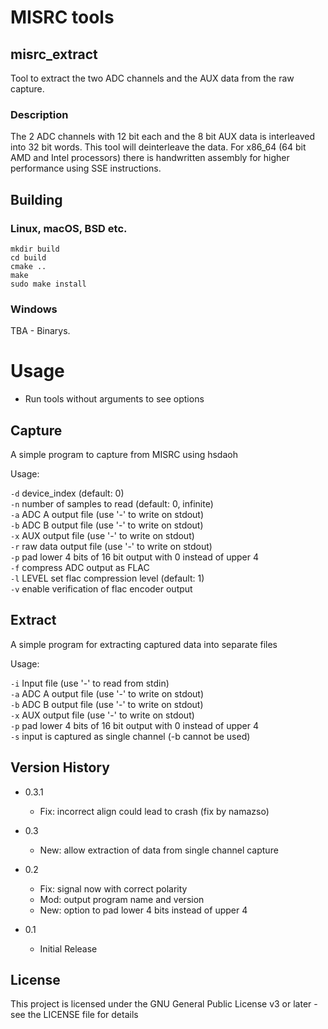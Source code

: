 # MISRC tools

## misrc_extract

Tool to extract the two ADC channels and the AUX data from the raw capture.


### Description

The 2 ADC channels with 12 bit each and the 8 bit AUX data is interleaved into 32 bit words.
This tool will deinterleave the data. For x86_64 (64 bit AMD and Intel processors)
there is handwritten assembly for higher performance using SSE instructions.


## Building

### Linux, macOS, BSD etc.

```
mkdir build
cd build
cmake ..
make
sudo make install
```

### Windows 

TBA - Binarys. 


# Usage

- Run tools without arguments to see options


## Capture 

A simple program to capture from MISRC using hsdaoh

Usage:

`-d` device_index (default: 0)  
`-n` number of samples to read (default: 0, infinite)  
`-a` ADC A output file (use '-' to write on stdout)  
`-b` ADC B output file (use '-' to write on stdout)  
`-x` AUX output file (use '-' to write on stdout)  
`-r` raw data output file (use '-' to write on stdout)  
`-p` pad lower 4 bits of 16 bit output with 0 instead of upper 4  
`-f` compress ADC output as FLAC  
`-l` LEVEL set flac compression level (default: 1)  
`-v` enable verification of flac encoder output  


## Extract

A simple program for extracting captured data into separate files

Usage:

`-i` Input file (use '-' to read from stdin)  
`-a` ADC A output file (use '-' to write on stdout)  
`-b` ADC B output file (use '-' to write on stdout)  
`-x` AUX output file (use '-' to write on stdout)  
`-p` pad lower 4 bits of 16 bit output with 0 instead of upper 4  
`-s` input is captured as single channel (-b cannot be used)  


## Version History

* 0.3.1
    * Fix: incorrect align could lead to crash (fix by namazso)

* 0.3
    * New: allow extraction of data from single channel capture

* 0.2
    * Fix: signal now with correct polarity
    * Mod: output program name and version
    * New: option to pad lower 4 bits instead of upper 4

* 0.1
    * Initial Release


## License

This project is licensed under the GNU General Public License v3 or later - see the LICENSE file for details
